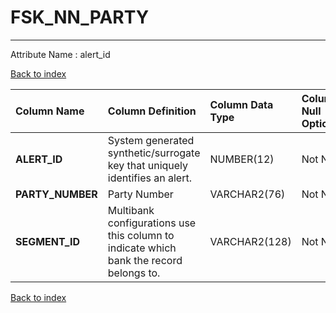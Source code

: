 # FSK_NN_PARTY

---

Attribute Name :   alert_id

[Back to index](./index.md)

| Column Name      | Column Definition                                                                      | Column Data Type   | Column Null Option   | PK   | FK   |
|:-----------------|:---------------------------------------------------------------------------------------|:-------------------|:---------------------|:-----|:-----|
| **ALERT_ID**     | System generated synthetic/surrogate key that uniquely identifies an alert.            | NUMBER(12)         | Not Null             | Yes  | No   |
| **PARTY_NUMBER** | Party Number                                                                           | VARCHAR2(76)       | Not Null             | Yes  | No   |
| **SEGMENT_ID**   | Multibank configurations use this column to indicate which bank the record belongs to. | VARCHAR2(128)      | Not Null             | Yes  | No   |

[Back to index](./index.md)